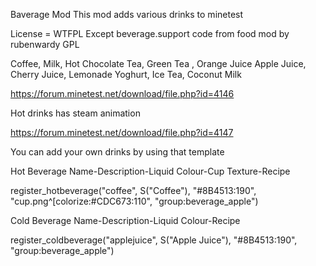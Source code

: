 Baverage Mod
This mod adds various drinks to minetest

License = WTFPL
Except beverage.support code from food mod by rubenwardy GPL

Coffee, Milk, Hot Chocolate 
Tea, Green Tea , Orange Juice 
Apple Juice, Cherry Juice, Lemonade 
Yoghurt, Ice Tea, Coconut Milk

https://forum.minetest.net/download/file.php?id=4146

Hot drinks has steam animation

https://forum.minetest.net/download/file.php?id=4147



You can add your own drinks by using that template


Hot Beverage Name-Description-Liquid Colour-Cup Texture-Recipe     

register_hotbeverage("coffee",  S("Coffee"),	"#8B4513:190",	"cup.png^[colorize:#CDC673:110", 	"group:beverage_apple")


Cold Beverage Name-Description-Liquid Colour-Recipe     

register_coldbeverage("applejuice",  S("Apple Juice"), "#8B4513:190",    "group:beverage_apple")
